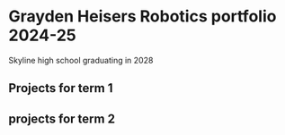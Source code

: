 
# Grayden Heisers Robotics portfolio 2024-25
Skyline high school graduating in 2028
## Projects for term 1 

## projects for term 2
